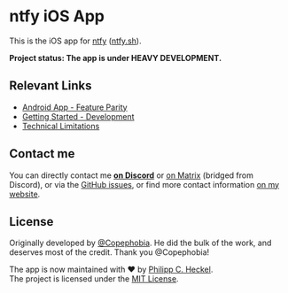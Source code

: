 #  ntfy iOS App
This is the iOS app for [ntfy](https://github.com/binwiederhier/ntfy) ([ntfy.sh](https://ntfy.sh)).

**Project status: The app is under HEAVY DEVELOPMENT.**

## Relevant Links

- [Android App - Feature Parity](docs/FEATURE_PARITY.md)
- [Getting Started - Development](docs/GETTING_STARTED.md)
- [Technical Limitations](docs/TECHNICAL_LIMITATIONS.md)

## Contact me
You can directly contact me **[on Discord](https://discord.gg/cT7ECsZj9w)** or [on Matrix](https://matrix.to/#/#ntfy:matrix.org) 
(bridged from Discord), or via the [GitHub issues](https://github.com/binwiederhier/ntfy/issues), or find more contact information
[on my website](https://heckel.io/about).

## License
Originally developed by [@Copephobia](https://github.com/Copephobia). He did the bulk of the work, and deserves most
of the credit. Thank you @Copephobia!

The app is now maintained with ❤️ by [Philipp C. Heckel](https://heckel.io).   
The project is licensed under the [MIT License](LICENSE).

